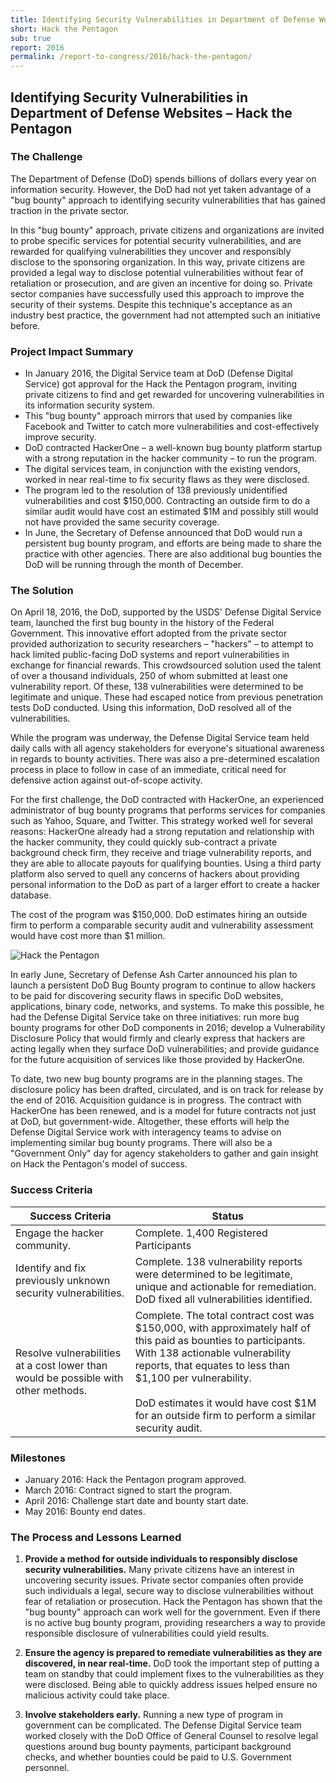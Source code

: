```yaml
---
title: Identifying Security Vulnerabilities in Department of Defense Websites – Hack the Pentagon
short: Hack the Pentagon
sub: true
report: 2016
permalink: /report-to-congress/2016/hack-the-pentagon/
---
```

## Identifying Security Vulnerabilities in Department of Defense Websites – Hack the Pentagon

### The Challenge

The Department of Defense (DoD) spends billions of dollars every year on information security. However, the DoD had not yet taken advantage of a "bug bounty" approach to identifying security vulnerabilities that has gained traction in the private sector.

In this "bug bounty" approach, private citizens and organizations are invited to probe specific services for potential security vulnerabilities, and are rewarded for qualifying vulnerabilities they uncover and responsibly disclose to the sponsoring organization. In this way, private citizens are provided a legal way to disclose potential vulnerabilities without fear of retaliation or prosecution, and are given an incentive for doing so. Private sector companies have  successfully used this approach to improve the security of their systems. Despite this technique's acceptance as an industry best practice, the government had not attempted such an initiative before.

### Project Impact Summary

- In January 2016, the Digital Service team at DoD (Defense Digital Service) got approval for the Hack the Pentagon program, inviting private citizens to find and get rewarded for uncovering vulnerabilities in its information security system.
- This "bug bounty" approach mirrors that used by companies like Facebook and Twitter to catch more vulnerabilities and cost-effectively improve security.
- DoD contracted HackerOne – a well-known bug bounty platform startup with a strong reputation in the hacker community – to run the program.
- The digital services team, in conjunction with the existing vendors, worked in near real-time to fix security flaws as they were disclosed.
- The program led to the resolution of 138 previously unidentified vulnerabilities and cost $150,000. Contracting an outside firm to do a similar audit would have cost an estimated $1M and possibly still would not have provided the same security coverage.
- In June, the Secretary of Defense announced that DoD would run a persistent bug bounty program, and efforts are being made to share the practice with other agencies. There are also additional bug bounties the DoD will be running through the month of December.

### The Solution

On April 18, 2016, the DoD, supported by the USDS' Defense Digital Service team, launched the first bug bounty in the history of the Federal Government. This innovative effort adopted from the private sector provided authorization to security researchers – "hackers" – to attempt to hack limited public-facing DoD systems and report vulnerabilities in exchange for financial rewards. This crowdsourced solution used the talent of over a thousand individuals, 250 of whom submitted at least one vulnerability report. Of these, 138 vulnerabilities were determined to be legitimate and unique. These had escaped notice from previous penetration tests DoD conducted. Using this information, DoD resolved all of the vulnerabilities.

While the program was underway, the Defense Digital Service team held daily calls with all agency stakeholders for everyone's situational awareness in regards to bounty activities. There was also a pre-determined escalation process in place to follow in case of an immediate, critical need for defensive action against out-of-scope activity.

For the first challenge, the DoD contracted with HackerOne, an experienced administrator of bug bounty programs that performs services for companies such as Yahoo, Square, and Twitter. This strategy worked well for several reasons: HackerOne already had a strong reputation and relationship with the hacker community, they could quickly sub-contract a private background check firm, they receive and triage vulnerability reports, and they are able to allocate payouts for qualifying bounties. Using a third party platform also served to quell any concerns of hackers about providing personal information to the DoD as part of a larger effort to create a hacker database.

The cost of the program was $150,000. DoD estimates hiring an outside firm to perform a comparable security audit and vulnerability assessment would have cost more than $1 million.

![Hack the Pentagon](https://cloud.githubusercontent.com/assets/1237498/18361311/56a443da-75cf-11e6-8bbc-28bc1ed3ae38.png)

In early June, Secretary of Defense Ash Carter announced his plan to launch a persistent DoD Bug Bounty program to continue to allow hackers to be paid for discovering security flaws in specific DoD websites, applications, binary code, networks, and systems. To make this possible, he had the Defense Digital Service take on three initiatives: run more bug bounty programs for other DoD components in 2016; develop a Vulnerability Disclosure Policy that would firmly and clearly express that hackers are acting legally when they surface DoD vulnerabilities; and provide guidance for the future acquisition of services like those provided by HackerOne.

To date, two new bug bounty programs are in the planning stages. The disclosure policy has been drafted, circulated, and is on track for release by the end of 2016. Acquisition guidance is in progress. The contract with HackerOne has been renewed, and is a model for future contracts not just at DoD, but government-wide. Altogether, these efforts will help the Defense Digital Service work with interagency teams to advise on implementing similar bug bounty programs. There will also be a "Government Only" day for agency stakeholders to gather and gain insight on Hack the Pentagon's model of success.

### Success Criteria

| **Success Criteria** | **Status** |
| --- | --- |
| Engage the hacker community. | Complete. 1,400 Registered Participants |
| Identify and fix previously unknown security vulnerabilities. | Complete. 138 vulnerability reports were determined to be legitimate, unique and actionable for remediation. DoD fixed all vulnerabilities identified. |
| Resolve vulnerabilities at a cost lower than would be possible with other methods. | Complete. The total contract cost was $150,000, with approximately half of this paid as bounties to participants. With 138 actionable vulnerability reports, that equates to less than $1,100 per vulnerability. <br /><br />DoD estimates it would have cost $1M for an outside firm to perform a similar security audit. |

### Milestones

- January 2016: Hack the Pentagon program approved.
- March 2016: Contract signed to start the program.
- April 2016: Challenge start date and bounty start date.
- May 2016: Bounty end dates.

### The Process and Lessons Learned

1. **Provide a method for outside individuals to responsibly disclose security vulnerabilities.**  Many private citizens have an interest in uncovering security issues. Private sector companies often provide such individuals a legal, secure way to disclose vulnerabilities without fear of retaliation or prosecution. Hack the Pentagon has shown that the "bug bounty" approach can work well for the government. Even if there is no active bug bounty program, providing researchers a way to provide responsible disclosure of vulnerabilities could yield results.

2. **Ensure the agency is prepared to remediate vulnerabilities as they are discovered, in near real-time.**  DoD took the important step of putting a team on standby that could implement fixes to the vulnerabilities as they were disclosed. Being able to quickly address issues helped ensure no malicious activity could take place.

3. **Involve stakeholders early.**  Running a new type of program in government can be complicated. The Defense Digital Service team worked closely with the DoD Office of General Counsel to resolve legal questions around bug bounty payments, participant background checks, and whether bounties could be paid to U.S. Government personnel.
